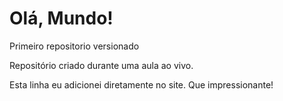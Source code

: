 # Olá, Mundo!
 Primeiro repositorio versionado

 Repositório criado durante uma aula ao vivo.

Esta linha eu adicionei diretamente no site. Que impressionante!
